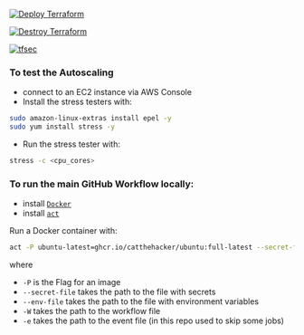 [![Deploy Terraform](https://github.com/Kristina-Pianykh/terraform-aws-test-infrastructure/actions/workflows/tf-deploy.yml/badge.svg)](https://github.com/Kristina-Pianykh/terraform-aws-test-infrastructure/actions/workflows/tf-deploy.yml)

[![Destroy Terraform](https://github.com/Kristina-Pianykh/terraform-aws-test-infrastructure/actions/workflows/tf-destroy.yml/badge.svg)](https://github.com/Kristina-Pianykh/terraform-aws-test-infrastructure/actions/workflows/tf-destroy.yml)

[![tfsec](https://github.com/Kristina-Pianykh/terraform-aws-test-infrastructure/actions/workflows/tfsec.yml/badge.svg)](https://github.com/Kristina-Pianykh/terraform-aws-test-infrastructure/actions/workflows/tfsec.yml)

### To test the Autoscaling

- connect to an EC2 instance via AWS Console
- Install the stress testers with:

```bash
sudo amazon-linux-extras install epel -y
sudo yum install stress -y
```

- Run the stress tester with:

```bash
stress -c <cpu_cores>
```

### To run the main GitHub Workflow locally:

- install [`Docker`](https://docs.docker.com/get-docker/)
- install [`act`](https://github.com/nektos/act)

Run a Docker container with:

```bash
act -P ubuntu-latest=ghcr.io/catthehacker/ubuntu:full-latest --secret-file my.secrets --env-file aws.env -W .github/workflows/main.yml -e event.json
```

where

- `-P` is the Flag for an image
- `--secret-file` takes the path to the file with secrets
- `--env-file` takes the path to the file with environment variables
- `-W` takes the path to the workflow file
- `-e` takes the path to the event file (in this repo used to skip some jobs)
